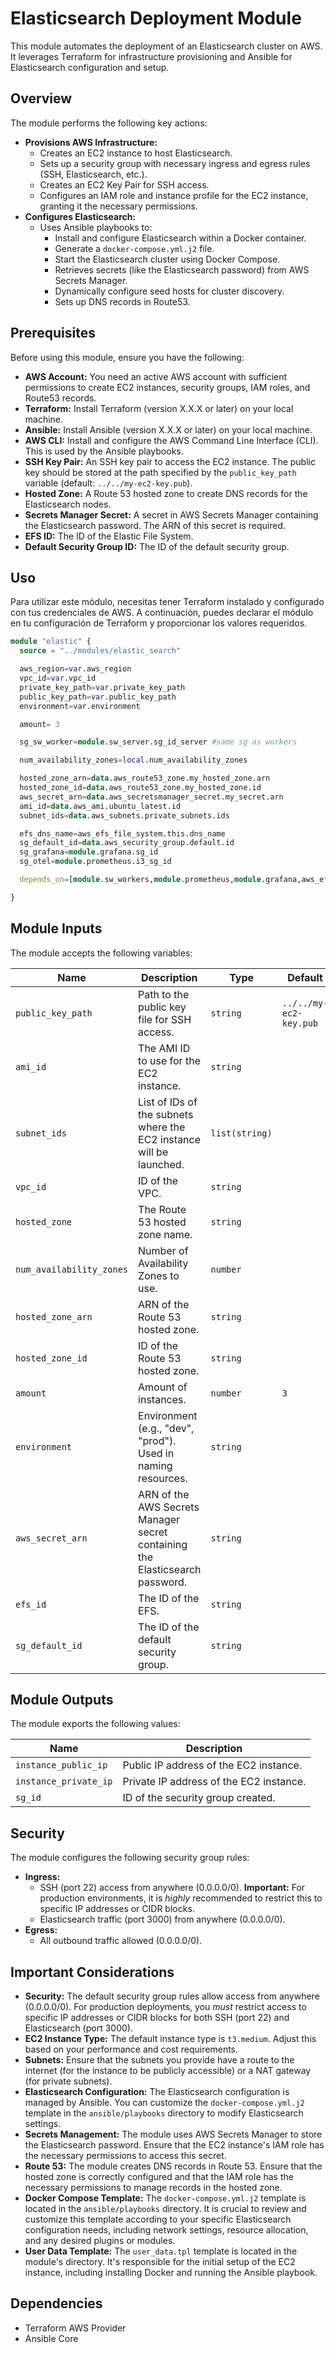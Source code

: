 # Elasticsearch Deployment Module

This module automates the deployment of an Elasticsearch cluster on AWS. It leverages Terraform for infrastructure provisioning and Ansible for Elasticsearch configuration and setup.

## Overview

The module performs the following key actions:

* **Provisions AWS Infrastructure:**
    * Creates an EC2 instance to host Elasticsearch.
    * Sets up a security group with necessary ingress and egress rules (SSH, Elasticsearch, etc.).
    * Creates an EC2 Key Pair for SSH access.
    * Configures an IAM role and instance profile for the EC2 instance, granting it the necessary permissions.
* **Configures Elasticsearch:**
    * Uses Ansible playbooks to:
        * Install and configure Elasticsearch within a Docker container.
        * Generate a `docker-compose.yml.j2` file.
        * Start the Elasticsearch cluster using Docker Compose.
        * Retrieves secrets (like the Elasticsearch password) from AWS Secrets Manager.
        * Dynamically configure seed hosts for cluster discovery.
        * Sets up DNS records in Route53.

## Prerequisites

Before using this module, ensure you have the following:

* **AWS Account:** You need an active AWS account with sufficient permissions to create EC2 instances, security groups, IAM roles, and Route53 records.
* **Terraform:** Install Terraform (version X.X.X or later) on your local machine.
* **Ansible:** Install Ansible (version X.X.X or later) on your local machine.
* **AWS CLI:** Install and configure the AWS Command Line Interface (CLI). This is used by the Ansible playbooks.
* **SSH Key Pair:** An SSH key pair to access the EC2 instance. The public key should be stored at the path specified by the `public_key_path` variable (default: `../../my-ec2-key.pub`).
* **Hosted Zone:** A Route 53 hosted zone to create DNS records for the Elasticsearch nodes.
* **Secrets Manager Secret:** A secret in AWS Secrets Manager containing the Elasticsearch password. The ARN of this secret is required.
* **EFS ID:** The ID of the Elastic File System.
* **Default Security Group ID:** The ID of the default security group.

## Uso

Para utilizar este módulo, necesitas tener Terraform instalado y configurado con tus credenciales de AWS. A continuación, puedes declarar el módulo en tu configuración de Terraform y proporcionar los valores requeridos.

```terraform
module "elastic" {
  source = "../modules/elastic_search"

  aws_region=var.aws_region
  vpc_id=var.vpc_id
  private_key_path=var.private_key_path
  public_key_path=var.public_key_path
  environment=var.environment

  amount= 3

  sg_sw_worker=module.sw_server.sg_id_server #same sg as workers

  num_availability_zones=local.num_availability_zones

  hosted_zone_arn=data.aws_route53_zone.my_hosted_zone.arn
  hosted_zone_id=data.aws_route53_zone.my_hosted_zone.id
  aws_secret_arn=data.aws_secretsmanager_secret.my_secret.arn
  ami_id=data.aws_ami.ubuntu_latest.id
  subnet_ids=data.aws_subnets.private_subnets.ids

  efs_dns_name=aws_efs_file_system.this.dns_name
  sg_default_id=data.aws_security_group.default.id
  sg_grafana=module.grafana.sg_id
  sg_otel=module.prometheus.i3_sg_id

  depends_on=[module.sw_workers,module.prometheus,module.grafana,aws_efs_mount_target.this]

}
```
## Module Inputs

The module accepts the following variables:

| Name                       | Description                                                                                                 | Type           | Default                        | Required |
| -------------------------- | ----------------------------------------------------------------------------------------------------------- | -------------- | ------------------------------ | -------- |
| `public_key_path`          | Path to the public key file for SSH access.                                                                  | `string`       | `../../my-ec2-key.pub`          | No       |
| `ami_id`                   | The AMI ID to use for the EC2 instance.                                                                     | `string`       |                                | Yes      |
| `subnet_ids`               | List of IDs of the subnets where the EC2 instance will be launched.                                         | `list(string)` |                                | Yes      |
| `vpc_id`                   | ID of the VPC.                                                                                              | `string`       |                                | Yes      |
| `hosted_zone`              | The Route 53 hosted zone name.                                                                                | `string`       |                                | Yes      |
| `num_availability_zones` | Number of Availability Zones to use.                                                                          | `number`       |                                | Yes      |
| `hosted_zone_arn`          | ARN of the Route 53 hosted zone.                                                                              | `string`       |                                | Yes      |
| `hosted_zone_id`           | ID of the Route 53 hosted zone.                                                                               | `string`       |                                | Yes      |
| `amount`                   | Amount of instances.                                                                                          | `number`       | `3`                            | No       |
| `environment`              | Environment (e.g., "dev", "prod"). Used in naming resources.                                                 | `string`       |                                | Yes      |
| `aws_secret_arn`           | ARN of the AWS Secrets Manager secret containing the Elasticsearch password.                                 | `string`       |                                | Yes      |
| `efs_id`                   | The ID of the EFS.                                                                                           | `string`       |                                | Yes      |
| `sg_default_id`            | The ID of the default security group.                                                                        | `string`       |                                | Yes      |

## Module Outputs

The module exports the following values:

| Name                   | Description                                   |
| ---------------------- | --------------------------------------------- |
| `instance_public_ip`   | Public IP address of the EC2 instance.        |
| `instance_private_ip`  | Private IP address of the EC2 instance.       |
| `sg_id`                | ID of the security group created.             |

## Security

The module configures the following security group rules:

* **Ingress:**
    * SSH (port 22) access from anywhere (0.0.0.0/0). **Important:** For production environments, it is *highly* recommended to restrict this to specific IP addresses or CIDR blocks.
    * Elasticsearch traffic (port 3000) from anywhere (0.0.0.0/0).
* **Egress:**
    * All outbound traffic allowed (0.0.0.0/0).


## Important Considerations

* **Security:** The default security group rules allow access from anywhere (0.0.0.0/0). For production deployments, you *must* restrict access to specific IP addresses or CIDR blocks for both SSH (port 22) and Elasticsearch (port 3000).
* **EC2 Instance Type:** The default instance type is `t3.medium`. Adjust this based on your performance and cost requirements.
* **Subnets:** Ensure that the subnets you provide have a route to the internet (for the instance to be publicly accessible) or a NAT gateway (for private subnets).
* **Elasticsearch Configuration:** The Elasticsearch configuration is managed by Ansible. You can customize the `docker-compose.yml.j2` template in the `ansible/playbooks` directory to modify Elasticsearch settings.
* **Secrets Management:** The module uses AWS Secrets Manager to store the Elasticsearch password. Ensure that the EC2 instance's IAM role has the necessary permissions to access this secret.
* **Route 53:** The module creates DNS records in Route 53. Ensure that the hosted zone is correctly configured and that the IAM role has the necessary permissions to manage records in the hosted zone.
* **Docker Compose Template:** The `docker-compose.yml.j2` template is located in the `ansible/playbooks` directory. It is crucial to review and customize this template according to your specific Elasticsearch configuration needs, including network settings, resource allocation, and any desired plugins or modules.
* **User Data Template:** The `user_data.tpl` template is located in the module's directory. It's responsible for the initial setup of the EC2 instance, including installing Docker and running the Ansible playbook.

## Dependencies

* Terraform AWS Provider
* Ansible Core




